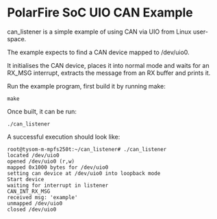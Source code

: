 # PolarFire SoC UIO CAN Example

can_listener is a simple example of using CAN via UIO from Linux user-space.

The example expects to find a CAN device mapped to /dev/uio0.

It initialises the CAN device, places it into normal mode and waits for an RX_MSG interrupt, extracts the message from an RX buffer and prints it.

Run the example program, first build it by running make:
```
make
```
Once built, it can be run:

```
./can_listener
```
A successful execution should look like:
```
root@tysom-m-mpfs250t:~/can_listener# ./can_listener 
located /dev/uio0
opened /dev/uio0 (r,w)
mapped 0x1000 bytes for /dev/uio0
setting can device at /dev/uio0 into loopback mode
Start device
waiting for interrupt in listener
CAN_INT_RX_MSG
received msg: 'example'
unmapped /dev/uio0
closed /dev/uio0
```
